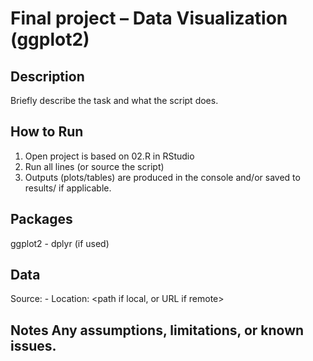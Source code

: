 # Final project – Data Visualization (ggplot2)

## Description
Briefly describe the task and what the script does.

## How to Run
1) Open project is based on 02.R in RStudio 
2) Run all lines (or source the script) 
3) Outputs (plots/tables) are produced in the console and/or saved to results/ if applicable. 

## Packages 
ggplot2 - dplyr (if used) 

## Data 
Source: <link or brief description> - Location: <path if local, or URL if remote> 

## Notes Any assumptions, limitations, or known issues. 